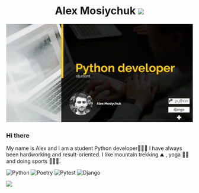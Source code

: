 <h1 align="center">Alex Mosiychuk</a> 
<img src="https://github.com/blackcater/blackcater/raw/main/images/Hi.gif" height="32"/></h1>

![Image alt](https://github.com/olex108/olex108/blob/main/2025-08-03_12-09-16.png)

<h3>Hi there <a href="https://daniilshat.ru/" target="_blank"></a></h3>

My name is Alex and I am a student Python developer👨🏻‍💻 I have always been hardworking and result-oriented. I like mountain trekking ⛰️ , yoga 🧘🏽 and doing sports 🏃⛹️‍♂️.
</br>
  


![Python](https://img.shields.io/badge/python-3670A0?style=for-the-badge&logo=python&logoColor=ffdd54)
![Poetry](https://img.shields.io/badge/Poetry-%233B82F6.svg?style=for-the-badge&logo=poetry&logoColor=0B3D8D)
![Pytest](https://img.shields.io/badge/pytest-%23ffffff.svg?style=for-the-badge&logo=pytest&logoColor=2f9fe3)
![Django](https://img.shields.io/badge/django-%23092E20.svg?style=for-the-badge&logo=django&logoColor=white)


![](https://komarev.com/ghpvc/?username=olex108)
